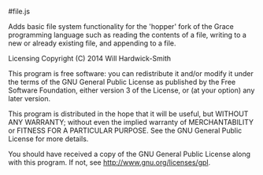 #file.js

Adds basic file system functionality for the 'hopper' fork of the Grace programming language such as reading the contents of a file, writing to a new or already existing file, and appending to a file.


Licensing
Copyright (C) 2014 Will Hardwick-Smith

This program is free software: you can redistribute it and/or modify it under the terms of the GNU General Public License as published by the Free Software Foundation, either version 3 of the License, or (at your option) any later version.

This program is distributed in the hope that it will be useful, but WITHOUT ANY WARRANTY; without even the implied warranty of MERCHANTABILITY or FITNESS FOR A PARTICULAR PURPOSE. See the GNU General Public License for more details.

You should have received a copy of the GNU General Public License along with this program. If not, see http://www.gnu.org/licenses/gpl.
